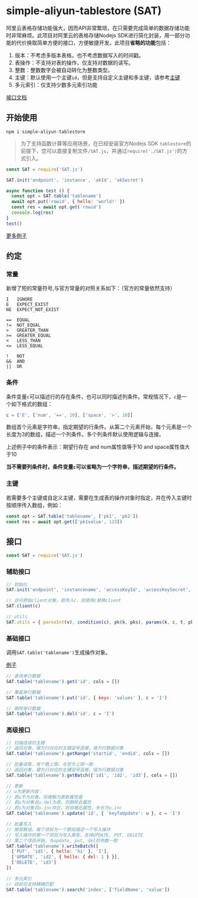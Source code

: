 # simple-aliyun-tablestore (SAT)

阿里云表格存储功能强大，因而API非常繁琐，在只需要完成简单的数据存储功能时非常麻烦。此项目对阿里云的表格存储Nodejs SDK进行简化封装，用一部分功能的代价换取简单方便的接口，方便敏捷开发。此项目**省略的功能**包括：
1. 版本：不考虑多版本表格，也不考虑数据写入的时间戳。
2. 表操作：不支持对表的操作，仅支持对数据的读写。
3. 整数：整数数字会被自动转化为整数类型。
4. 主键：默认使用一个主键`id`，但是支持自定义主键和多主键，请参考[主键](#主键)
5. 多元索引：仅支持少数多元索引功能

[接口文档](#接口)

## 开始使用

```
npm i simple-aliyun-tablestore
```

> 为了支持函数计算等应用场景，在已经安装官方Nodejs SDK `tablestore`的前提下，您可以直接复制文件`/SAT.js`，并通过`require('./SAT.js')`的方式引入。

```js
const SAT = require('SAT.js')

SAT.init('endpoint', 'instance', 'akId', 'akSecret')

async function test () {
  const opt = SAT.table('tablename')
  await opt.put('rowid', { hello: 'world!' })
  const res = await opt.get('rowid')
  console.log(res)
}
test()
```

[更多例子](./example.js)

## 约定

### 常量

新增了短的常量符号,与官方常量的对照关系如下：（官方的常量依然支持）
```
I   IGNORE
E   EXPECT_EXIST
NE  EXPECT_NOT_EXIST

==  EQUAL
!=  NOT_EQUAL
>   GREATER_THAN
>=  GREATER_EQUAL
<   LESS_THAN
<=  LESS_EQUAL

!   NOT
&&  AND
||  OR
```

### 条件

条件变量`c`可以描述行的存在条件，也可以同时描述列条件。常规情况下，`c`是一个如下格式的数组：
```js
c = ['E', ['num', '==', 10], ['space', '>', 10]]
```
数组首个元素是字符串，指定期望的行条件。从第二个元素开始，每个元素是一个长度为3的数组，描述一个列条件。多个列条件默认使用逻辑与连接。

上述例子中的条件表示：期望行存在 and num属性值等于10 and space属性值大于10

**当不需要列条件时，条件变量`c`可以省略为一个字符串，描述期望的行条件。**

### 主键

若需要多个主键或自定义主键，需要在生成表的操作对象时指定，并在传入主键时按顺序传入数组，例如：
```js
const opt = SAT.table('tablename', ['pk1', 'pk2'])
const res = await opt.get(['pk1value', 123])
```

## 接口

```js
const SAT = require('SAT.js')
```

### 辅助接口

```js
// 初始化
SAT.init('endpoint', 'instancename', 'accessKeyId', 'accessKeySecret', 'securityToken')

// 访问原始client对象，若传入c，则使用c替换client
SAT.client(c)

// utils
SAT.utils = { parseInt(v), condition(c), pk(k, pks), params(k, c, t, pks), wrap(k, row, pks), wrapRows(rows, pks, res), columns(attrs), attrColumns(attrs) }
```

### 基础接口

调用`SAT.table('tablename')`生成操作对象。

[例子](./example.js)

```js
// 查询单行数据
SAT.table('tablename').get('id', cols = [])

// 覆盖单行数据
SAT.table('tablename').put('id', { keys: 'values' }, c = 'I')

// 删除单行数据
SAT.table('tablename').del('id', c = 'I')
```

### 高级接口

```js
// 扫描连续的主键
// 返回对象，键为行对应的主键逗号连接，值为行数据对象
SAT.table('tablename').getRange('startid', 'endid', cols = [])

// 批量读取，有个数上限，与官方上限一致
// 返回对象，键为行对应的主键逗号连接，值为行数据对象
SAT.table('tablename').getBatch(['id1', 'id2', 'id3'], cols = [])

// 更新
// u为更新内容：
// 若u不为对象，则理解为更新属性值
// 若u为对象且u.del为真，则删除此属性
// 若u为对象且u.inc存在，则自增此属性，步长为u.inc
SAT.table('tablename').update('id', { 'keyToUpdate': u }, c = 'I')

// 批量写入
// 接受数组，每个项目为一个数组描述一个写入操作
// 写入操作的第一个项目为写入类型，支持UPDATE, PUT, DELETE
// 第二个项目开始，与update, put, del的参数一致
SAT.table('tablename').writeBatch([
  ['PUT', 'id1', { hello: 'hi' }, 'I'],
  ['UPDATE', 'id2', { hello: { del: 1 } }],
  ['DELETE', 'id3']
])

// 多元索引
// 目前仅支持精确匹配
SAT.table('tablename').search('index', ['fieldName', 'value'])
```
